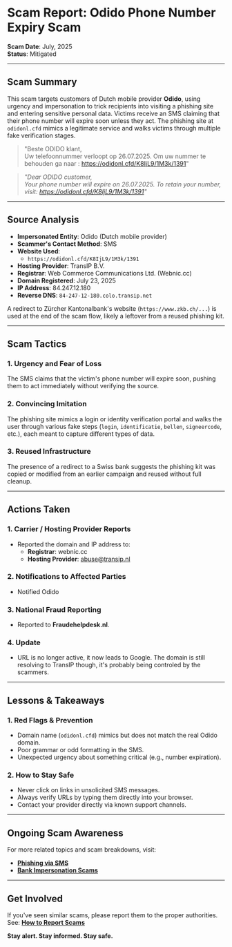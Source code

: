 # Scam Report: Odido Phone Number Expiry Scam

**Scam Date**: July, 2025  
**Status**: Mitigated

---

## Scam Summary  
This scam targets customers of Dutch mobile provider **Odido**, using urgency and impersonation to trick recipients into visiting a phishing site and entering sensitive personal data. Victims receive an SMS claiming that their phone number will expire soon unless they act. The phishing site at `odidonl.cfd` mimics a legitimate service and walks victims through multiple fake verification stages.

> "Beste ODIDO klant,  
> Uw telefoonnummer verloopt op 26.07.2025. Om uw nummer te behouden ga naar : https://odidonl.cfd/K8IjL9/1M3k/1391"

> _"Dear ODIDO customer,  
> Your phone number will expire on 26.07.2025. To retain your number, visit: https://odidonl.cfd/K8IjL9/1M3k/1391"_

---

## Source Analysis  
- **Impersonated Entity**: Odido (Dutch mobile provider)  
- **Scammer's Contact Method**: SMS  
- **Website Used**:  
  - `https://odidonl.cfd/K8IjL9/1M3k/1391`  
- **Hosting Provider**: TransIP B.V.  
- **Registrar**: Web Commerce Communications Ltd. (Webnic.cc)  
- **Domain Registered**: July 23, 2025  
- **IP Address**: 84.247.12.180  
- **Reverse DNS**: `84-247-12-180.colo.transip.net`

A redirect to Zürcher Kantonalbank's website (`https://www.zkb.ch/...`) is used at the end of the scam flow, likely a leftover from a reused phishing kit.

---

## Scam Tactics  

### 1. Urgency and Fear of Loss  
The SMS claims that the victim's phone number will expire soon, pushing them to act immediately without verifying the source.

### 2. Convincing Imitation  
The phishing site mimics a login or identity verification portal and walks the user through various fake steps (`login`, `identificatie`, `bellen`, `signeercode`, etc.), each meant to capture different types of data.

### 3. Reused Infrastructure  
The presence of a redirect to a Swiss bank suggests the phishing kit was copied or modified from an earlier campaign and reused without full cleanup.

---

## Actions Taken  

### 1. Carrier / Hosting Provider Reports  
- Reported the domain and IP address to:  
  - **Registrar**: webnic.cc  
  - **Hosting Provider**: abuse@transip.nl

### 2. Notifications to Affected Parties  
- Notified Odido

### 3. National Fraud Reporting  
- Reported to **Fraudehelpdesk.nl**.

### 4. Update
- URL is no longer active, it now leads to Google. The domain is still resolving to TransIP though, it's probably being controled by the scammers.

---

## Lessons & Takeaways  

### 1. Red Flags & Prevention  
- Domain name (`odidonl.cfd`) mimics but does not match the real Odido domain.  
- Poor grammar or odd formatting in the SMS.  
- Unexpected urgency about something critical (e.g., number expiration).

### 2. How to Stay Safe  
- Never click on links in unsolicited SMS messages.  
- Always verify URLs by typing them directly into your browser.  
- Contact your provider directly via known support channels.

---

## Ongoing Scam Awareness  
For more related topics and scam breakdowns, visit:  
- [**Phishing via SMS**](../General/Smishing.md)  
- [**Bank Impersonation Scams**](../General/BankPhishing.md)

---

## Get Involved  
If you've seen similar scams, please report them to the proper authorities.  
See: [**How to Report Scams**](../General/GetInvolved.md)

**Stay alert. Stay informed. Stay safe.**
